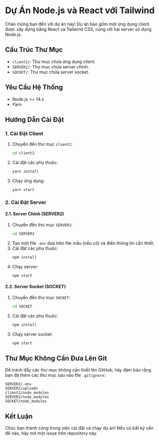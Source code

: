 # Dự Án Node.js và React với Tailwind

Chào mừng bạn đến với dự án này! Dự án bao gồm một ứng dụng client được xây dựng bằng React và Tailwind CSS, cùng với hai server sử dụng Node.js.

## Cấu Trúc Thư Mục

- `client2/`: Thư mục chứa ứng dụng client.
- `SERVER2/`: Thư mục chứa server chính.
- `SOCKET/`: Thư mục chứa server socket.

## Yêu Cầu Hệ Thống

- Node.js >= 14.x
- Yarn

## Hướng Dẫn Cài Đặt

### 1. Cài Đặt Client

1. Chuyển đến thư mục `client2`:
   ```bash
   cd client2
   ```
2. Cài đặt các phụ thuộc:
   ```bash
   yarn install
   ```
3. Chạy ứng dụng:
   ```bash
   yarn start
   ```

### 2. Cài Đặt Server

#### 2.1. Server Chính (SERVER2)

1. Chuyển đến thư mục `SERVER2`:
   ```bash
   cd SERVER2
   ```
2. Tạo một file `.env` dựa trên file mẫu (nếu có) và điền thông tin cần thiết.
3. Cài đặt các phụ thuộc:
   ```bash
   npm install
   ```
4. Chạy server:
   ```bash
   npm start
   ```

#### 2.2. Server Socket (SOCKET)

1. Chuyển đến thư mục `SOCKET`:
   ```bash
   cd SOCKET
   ```
2. Cài đặt các phụ thuộc:
   ```bash
   npm install
   ```
3. Chạy server socket:
   ```bash
   npm start
   ```

## Thư Mục Không Cần Đưa Lên Git

Để tránh đẩy các thư mục không cần thiết lên GitHub, hãy đảm bảo rằng bạn đã thêm các thư mục sau vào file `.gitignore`:

```
SERVER2/.env
SERVER2/uploads
client2/node_modules
SERVER2/node_modules
SOCKET/node_modules
```

## Kết Luận

Chúc bạn thành công trong việc cài đặt và chạy dự án! Nếu có bất kỳ vấn đề nào, hãy mở một issue trên repository này.
